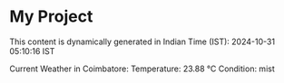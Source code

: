 # My Project

This content is dynamically generated in Indian Time (IST): 2024-10-31 05:10:16 IST


Current Weather in Coimbatore:
Temperature: 23.88 °C
Condition: mist

